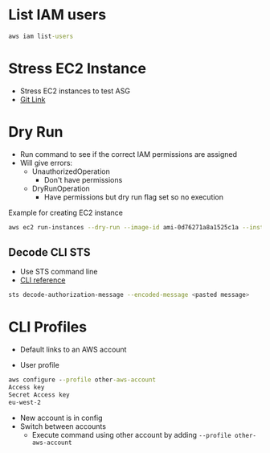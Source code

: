 # List IAM users

```cmd
aws iam list-users
```

# Stress EC2 Instance

- Stress EC2 instances to test ASG
- [Git Link](https://gist.github.com/mikepfeiffer/d27f5c478bef92e8aff4241154b77e54)

# Dry Run

- Run command to see if the correct IAM permissions are assigned
- Will give errors:
	- UnauthorizedOperation
		- Don't have permissions
	- DryRunOperation
		- Have permissions but dry run flag set so no execution

Example for creating EC2 instance

```bash
aws ec2 run-instances --dry-run --image-id ami-0d76271a8a1525c1a --instance-type t2.micro
```

## Decode CLI STS

- Use STS command line
- [CLI reference](https://docs.aws.amazon.com/cli/latest/reference/sts/decode-authorization-message.html)

```bash
sts decode-authorization-message --encoded-message <pasted message>
```

# CLI Profiles

- Default links to an AWS account

- User profile

```cmd
aws configure --profile other-aws-account
Access key
Secret Access key
eu-west-2

```

- New account is in config
- Switch between accounts
	- Execute command using other account by adding `--profile other-aws-account`

